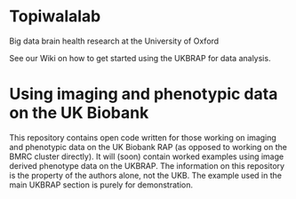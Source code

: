 # Topiwalalab
Big data brain health research at the University of Oxford

See our Wiki on how to get started using the UKBRAP for data analysis.

# Using imaging and phenotypic data on the UK Biobank
This repository contains open code written for those working on imaging and phenotypic data on the UK Biobank RAP (as opposed to working on the BMRC cluster directly).
It will (soon) contain worked examples using image derived phenotype data on the UKBRAP.
The information on this repository is the property of the authors alone, not the UKB. The example used in the main UKBRAP section is purely for demonstration.
